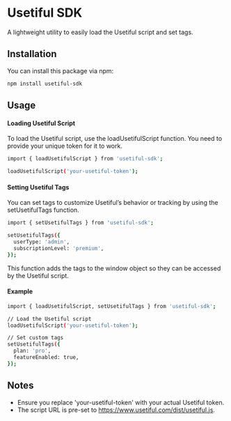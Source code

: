 # Usetiful SDK

A lightweight utility to easily load the Usetiful script and set tags.

## Installation

You can install this package via npm:

```bash
npm install usetiful-sdk
```

## Usage
#### Loading Usetiful Script

To load the Usetiful script, use the loadUsetifulScript function. You need to provide your unique token for it to work.

```bash 
import { loadUsetifulScript } from 'usetiful-sdk';

loadUsetifulScript('your-usetiful-token');
```

#### Setting Usetiful Tags

You can set tags to customize Usetiful’s behavior or tracking by using the setUsetifulTags function.

```bash 
import { setUsetifulTags } from 'usetiful-sdk';

setUsetifulTags({
  userType: 'admin',
  subscriptionLevel: 'premium',
});
```

This function adds the tags to the window object so they can be accessed by the Usetiful script.


#### Example
```bash
import { loadUsetifulScript, setUsetifulTags } from 'usetiful-sdk';

// Load the Usetiful script
loadUsetifulScript('your-usetiful-token');

// Set custom tags
setUsetifulTags({
  plan: 'pro',
  featureEnabled: true,
});
```

## Notes
- Ensure you replace 'your-usetiful-token' with your actual Usetiful token.
- The script URL is pre-set to https://www.usetiful.com/dist/usetiful.js.


